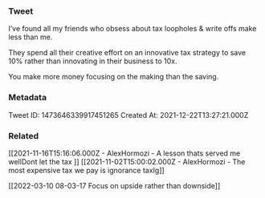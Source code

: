 ### Tweet
I’ve found all my friends who obsess about tax loopholes &amp; write offs make less than me. 

They spend all their creative effort on an innovative tax strategy to save 10% rather than innovating in their business to 10x.

You make more money focusing on the making than the saving.

### Metadata
Tweet ID: 1473646339917451265
Created At: 2021-12-22T13:27:21.000Z

### Related
[[2021-11-16T15:16:06.000Z - AlexHormozi - A lesson thats served me wellDont let the tax ]]
[[2021-11-02T15:00:02.000Z - AlexHormozi - The most expensive tax we pay is ignorance taxIg]]

[[2022-03-10 08-03-17 Focus on upside rather than downside]]
